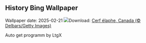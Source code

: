 ## History Bing Wallpaper
Wallpaper date: 2025-02-21
![](https://www.bing.com/th?id=OHR.CanadaDeer_FR-CA2132440731_UHD.jpg&w=1000)Download: [Cerf élaphe, Canada (© Delbars/Getty Images)](https://www.bing.com/th?id=OHR.CanadaDeer_FR-CA2132440731_UHD.jpg)

Auto get programm by LtgX
